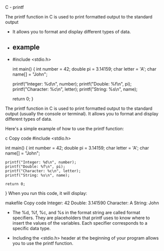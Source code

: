 C - printf

The printf function in C is used to print formatted output to the standard output 
- It allows you to format and display different types of data.
- example
 	-
 - #include <stdio.h>

	int main() {
    int number = 42;
    double pi = 3.14159;
    char letter = 'A';
    char name[] = "John";

    printf("Integer: %d\n", number);
    printf("Double: %f\n", pi);
    printf("Character: %c\n", letter);
    printf("String: %s\n", name);

    return 0;
}


The printf function in C is used to print formatted output to the standard output (usually the console or terminal). It allows you to format and display different types of data.

Here's a simple example of how to use the printf function:

c
Copy code
#include <stdio.h>

int main() {
    int number = 42;
    double pi = 3.14159;
    char letter = 'A';
    char name[] = "John";

    printf("Integer: %d\n", number);
    printf("Double: %f\n", pi);
    printf("Character: %c\n", letter);
    printf("String: %s\n", name);

    return 0;
}
When you run this code, it will display:

makefile
Copy code
Integer: 42
Double: 3.141590
Character: A
String: John

- The %d, %f, %c, and %s in the format string are called format specifiers. They are placeholders that printf uses to know where to insert the values of the variables. Each specifier corresponds to a specific data type.

-  Including the <stdio.h> header at the beginning of your program allows you to use the printf function.

